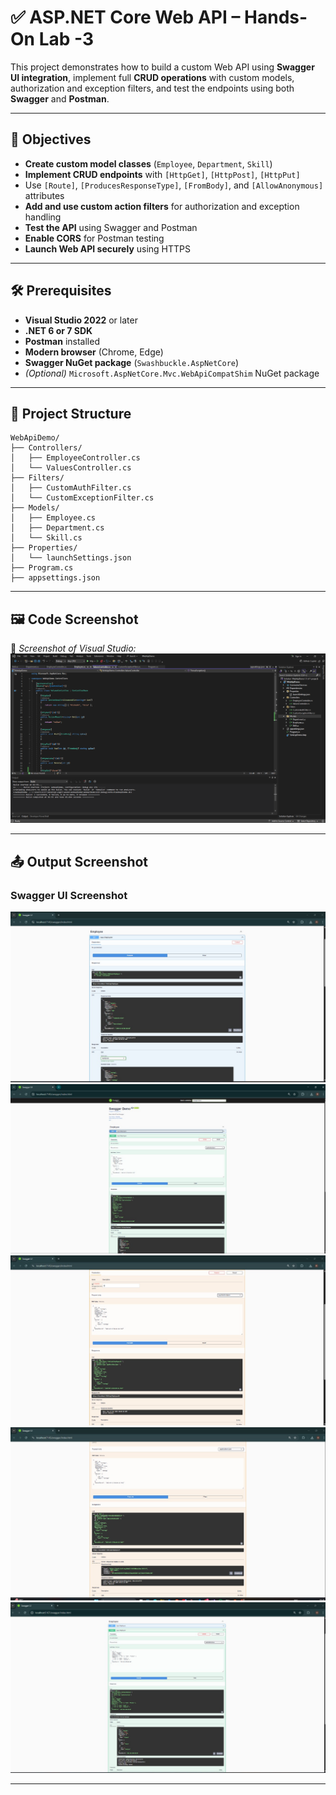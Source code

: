 # ✅ ASP.NET Core Web API – Hands-On Lab -3

This project demonstrates how to build a custom Web API using **Swagger UI integration**, implement full **CRUD operations** with custom models, authorization and exception filters, and test the endpoints using both **Swagger** and **Postman**.

---

## 📘 Objectives

- **Create custom model classes** (`Employee`, `Department`, `Skill`)
- **Implement CRUD endpoints** with `[HttpGet]`, `[HttpPost]`, `[HttpPut]`
- Use `[Route]`, `[ProducesResponseType]`, `[FromBody]`, and `[AllowAnonymous]` attributes
- **Add and use custom action filters** for authorization and exception handling
- **Test the API** using Swagger and Postman
- **Enable CORS** for Postman testing
- **Launch Web API securely** using HTTPS

---

## 🛠 Prerequisites

- **Visual Studio 2022** or later
- **.NET 6 or 7 SDK**
- **Postman** installed
- **Modern browser** (Chrome, Edge)
- **Swagger NuGet package** (`Swashbuckle.AspNetCore`)
- *(Optional)* `Microsoft.AspNetCore.Mvc.WebApiCompatShim` NuGet package

---

## 📁 Project Structure
```
WebApiDemo/
├── Controllers/
│   ├── EmployeeController.cs
│   └── ValuesController.cs
├── Filters/
│   ├── CustomAuthFilter.cs
│   └── CustomExceptionFilter.cs
├── Models/
│   ├── Employee.cs
│   ├── Department.cs
│   └── Skill.cs
├── Properties/
│   └── launchSettings.json
├── Program.cs
├── appsettings.json
```
---


## 🖼️ Code Screenshot

📌 *Screenshot of Visual Studio:*  
![alt text](image.png)

---

## 📤 Output Screenshot

### **Swagger UI Screenshot**

![alt text](<WhatsApp Image 2025-07-13 at 01.37.57_5c1ae1de.jpg>)
![alt text](<WhatsApp Image 2025-07-13 at 01.38.38_3f167b6a.jpg>)
![alt text](<WhatsApp Image 2025-07-13 at 01.40.07_976cc43d.jpg>)
![alt text](<WhatsApp Image 2025-07-13 at 01.41.35_43edddf0.jpg>)
![alt text](<WhatsApp Image 2025-07-13 at 02.05.28_a73a6525.jpg>)

---
